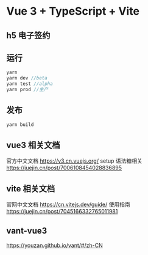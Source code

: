 # Vue 3 + TypeScript + Vite

## h5 电子签约

## 运行

```js
yarn
yarn dev //beta
yarn test //alpha
yarn prod //生产
```

## 发布

```js
yarn build
```

## vue3 相关文档

官方中文文档 https://v3.cn.vuejs.org/
setup 语法糖相关 https://juejin.cn/post/7006108454028836895

## vite 相关文档

官网中文文档 https://cn.vitejs.dev/guide/
使用指南 https://juejin.cn/post/7045166332765011981

## vant-vue3

https://youzan.github.io/vant/#/zh-CN
